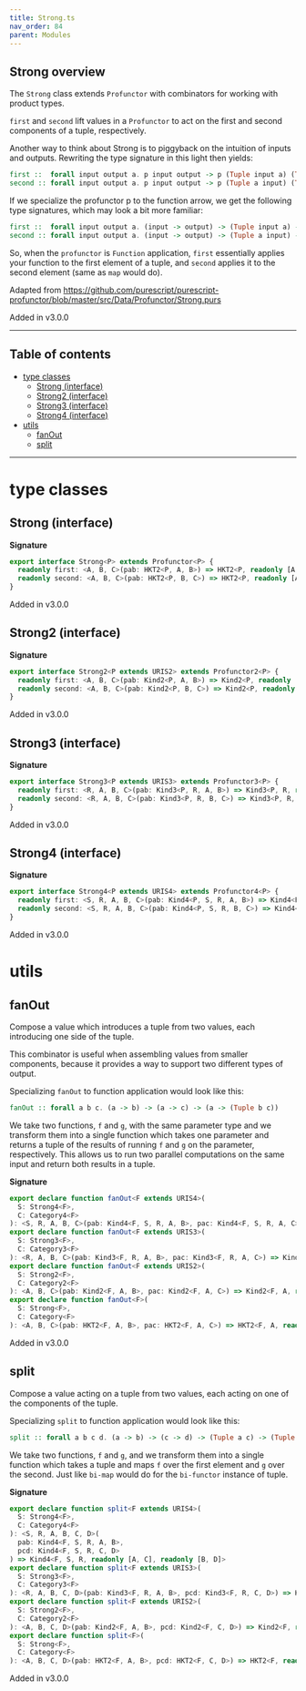 ```yaml
---
title: Strong.ts
nav_order: 84
parent: Modules
---
```


## Strong overview

The `Strong` class extends `Profunctor` with combinators for working with product types.

`first` and `second` lift values in a `Profunctor` to act on the first and second components of a tuple,
respectively.

Another way to think about Strong is to piggyback on the intuition of
inputs and outputs. Rewriting the type signature in this light then yields:

```purescript
first ::  forall input output a. p input output -> p (Tuple input a) (Tuple output a)
second :: forall input output a. p input output -> p (Tuple a input) (Tuple a output)
```

If we specialize the profunctor p to the function arrow, we get the following type
signatures, which may look a bit more familiar:

```purescript
first ::  forall input output a. (input -> output) -> (Tuple input a) -> (Tuple output a)
second :: forall input output a. (input -> output) -> (Tuple a input) -> (Tuple a output)
```

So, when the `profunctor` is `Function` application, `first` essentially applies your function
to the first element of a tuple, and `second` applies it to the second element (same as `map` would do).

Adapted from https://github.com/purescript/purescript-profunctor/blob/master/src/Data/Profunctor/Strong.purs

Added in v3.0.0

---

<h2 class="text-delta">Table of contents</h2>

- [type classes](#type-classes)
  - [Strong (interface)](#strong-interface)
  - [Strong2 (interface)](#strong2-interface)
  - [Strong3 (interface)](#strong3-interface)
  - [Strong4 (interface)](#strong4-interface)
- [utils](#utils)
  - [fanOut](#fanout)
  - [split](#split)

---

# type classes

## Strong (interface)

**Signature**

```ts
export interface Strong<P> extends Profunctor<P> {
  readonly first: <A, B, C>(pab: HKT2<P, A, B>) => HKT2<P, readonly [A, C], readonly [B, C]>
  readonly second: <A, B, C>(pab: HKT2<P, B, C>) => HKT2<P, readonly [A, B], readonly [A, C]>
}
```

Added in v3.0.0

## Strong2 (interface)

**Signature**

```ts
export interface Strong2<P extends URIS2> extends Profunctor2<P> {
  readonly first: <A, B, C>(pab: Kind2<P, A, B>) => Kind2<P, readonly [A, C], readonly [B, C]>
  readonly second: <A, B, C>(pab: Kind2<P, B, C>) => Kind2<P, readonly [A, B], readonly [A, C]>
}
```

Added in v3.0.0

## Strong3 (interface)

**Signature**

```ts
export interface Strong3<P extends URIS3> extends Profunctor3<P> {
  readonly first: <R, A, B, C>(pab: Kind3<P, R, A, B>) => Kind3<P, R, readonly [A, C], readonly [B, C]>
  readonly second: <R, A, B, C>(pab: Kind3<P, R, B, C>) => Kind3<P, R, readonly [A, B], readonly [A, C]>
}
```

Added in v3.0.0

## Strong4 (interface)

**Signature**

```ts
export interface Strong4<P extends URIS4> extends Profunctor4<P> {
  readonly first: <S, R, A, B, C>(pab: Kind4<P, S, R, A, B>) => Kind4<P, S, R, readonly [A, C], readonly [B, C]>
  readonly second: <S, R, A, B, C>(pab: Kind4<P, S, R, B, C>) => Kind4<P, S, R, readonly [A, B], readonly [A, C]>
}
```

Added in v3.0.0

# utils

## fanOut

Compose a value which introduces a tuple from two values, each introducing one side of the tuple.

This combinator is useful when assembling values from smaller components, because it provides a way to support two
different types of output.

Specializing `fanOut` to function application would look like this:

```purescript
fanOut :: forall a b c. (a -> b) -> (a -> c) -> (a -> (Tuple b c))
```

We take two functions, `f` and `g`, with the same parameter type and we transform them into a single function which
takes one parameter and returns a tuple of the results of running `f` and `g` on the parameter, respectively. This
allows us to run two parallel computations on the same input and return both results in a tuple.

**Signature**

```ts
export declare function fanOut<F extends URIS4>(
  S: Strong4<F>,
  C: Category4<F>
): <S, R, A, B, C>(pab: Kind4<F, S, R, A, B>, pac: Kind4<F, S, R, A, C>) => Kind4<F, S, R, A, readonly [B, C]>
export declare function fanOut<F extends URIS3>(
  S: Strong3<F>,
  C: Category3<F>
): <R, A, B, C>(pab: Kind3<F, R, A, B>, pac: Kind3<F, R, A, C>) => Kind3<F, R, A, readonly [B, C]>
export declare function fanOut<F extends URIS2>(
  S: Strong2<F>,
  C: Category2<F>
): <A, B, C>(pab: Kind2<F, A, B>, pac: Kind2<F, A, C>) => Kind2<F, A, readonly [B, C]>
export declare function fanOut<F>(
  S: Strong<F>,
  C: Category<F>
): <A, B, C>(pab: HKT2<F, A, B>, pac: HKT2<F, A, C>) => HKT2<F, A, readonly [B, C]>
```

Added in v3.0.0

## split

Compose a value acting on a tuple from two values, each acting on one of the components of the tuple.

Specializing `split` to function application would look like this:

```purescript
split :: forall a b c d. (a -> b) -> (c -> d) -> (Tuple a c) -> (Tuple b d)
```

We take two functions, `f` and `g`, and we transform them into a single function which takes a tuple and maps `f`
over the first element and `g` over the second. Just like `bi-map` would do for the `bi-functor` instance of tuple.

**Signature**

```ts
export declare function split<F extends URIS4>(
  S: Strong4<F>,
  C: Category4<F>
): <S, R, A, B, C, D>(
  pab: Kind4<F, S, R, A, B>,
  pcd: Kind4<F, S, R, C, D>
) => Kind4<F, S, R, readonly [A, C], readonly [B, D]>
export declare function split<F extends URIS3>(
  S: Strong3<F>,
  C: Category3<F>
): <R, A, B, C, D>(pab: Kind3<F, R, A, B>, pcd: Kind3<F, R, C, D>) => Kind3<F, R, readonly [A, C], readonly [B, D]>
export declare function split<F extends URIS2>(
  S: Strong2<F>,
  C: Category2<F>
): <A, B, C, D>(pab: Kind2<F, A, B>, pcd: Kind2<F, C, D>) => Kind2<F, readonly [A, C], readonly [B, D]>
export declare function split<F>(
  S: Strong<F>,
  C: Category<F>
): <A, B, C, D>(pab: HKT2<F, A, B>, pcd: HKT2<F, C, D>) => HKT2<F, readonly [A, C], readonly [B, D]>
```

Added in v3.0.0
